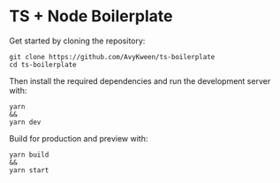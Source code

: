 # TS + Node Boilerplate

Get started by cloning the repository:
```
git clone https://github.com/AvyKween/ts-boilerplate
cd ts-boilerplate
```

Then install the required dependencies and run the development server with:
```
yarn
&&
yarn dev
```

Build for production and preview with:
```
yarn build
&&
yarn start
```